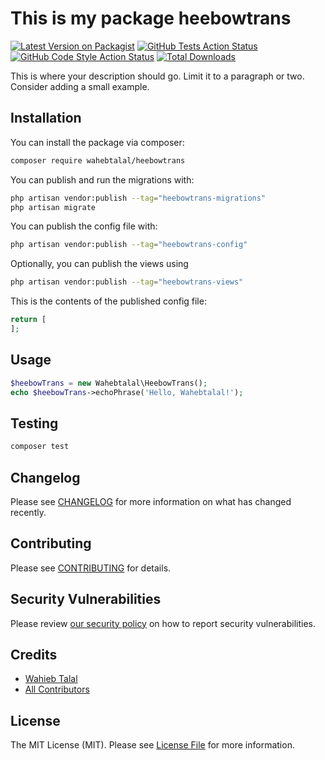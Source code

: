 # This is my package heebowtrans

[![Latest Version on Packagist](https://img.shields.io/packagist/v/wahebtalal/heebowtrans.svg?style=flat-square)](https://packagist.org/packages/wahebtalal/heebowtrans)
[![GitHub Tests Action Status](https://img.shields.io/github/actions/workflow/status/wahebtalal/heebowtrans/run-tests.yml?branch=main&label=tests&style=flat-square)](https://github.com/wahebtalal/heebowtrans/actions?query=workflow%3Arun-tests+branch%3Amain)
[![GitHub Code Style Action Status](https://img.shields.io/github/actions/workflow/status/wahebtalal/heebowtrans/fix-php-code-styling.yml?branch=main&label=code%20style&style=flat-square)](https://github.com/wahebtalal/heebowtrans/actions?query=workflow%3A"Fix+PHP+code+styling"+branch%3Amain)
[![Total Downloads](https://img.shields.io/packagist/dt/wahebtalal/heebowtrans.svg?style=flat-square)](https://packagist.org/packages/wahebtalal/heebowtrans)



This is where your description should go. Limit it to a paragraph or two. Consider adding a small example.

## Installation

You can install the package via composer:

```bash
composer require wahebtalal/heebowtrans
```

You can publish and run the migrations with:

```bash
php artisan vendor:publish --tag="heebowtrans-migrations"
php artisan migrate
```

You can publish the config file with:

```bash
php artisan vendor:publish --tag="heebowtrans-config"
```

Optionally, you can publish the views using

```bash
php artisan vendor:publish --tag="heebowtrans-views"
```

This is the contents of the published config file:

```php
return [
];
```

## Usage

```php
$heebowTrans = new Wahebtalal\HeebowTrans();
echo $heebowTrans->echoPhrase('Hello, Wahebtalal!');
```

## Testing

```bash
composer test
```

## Changelog

Please see [CHANGELOG](CHANGELOG.md) for more information on what has changed recently.

## Contributing

Please see [CONTRIBUTING](.github/CONTRIBUTING.md) for details.

## Security Vulnerabilities

Please review [our security policy](../../security/policy) on how to report security vulnerabilities.

## Credits

- [Wahieb Talal](https://github.com/wahebtalal)
- [All Contributors](../../contributors)

## License

The MIT License (MIT). Please see [License File](LICENSE.md) for more information.
